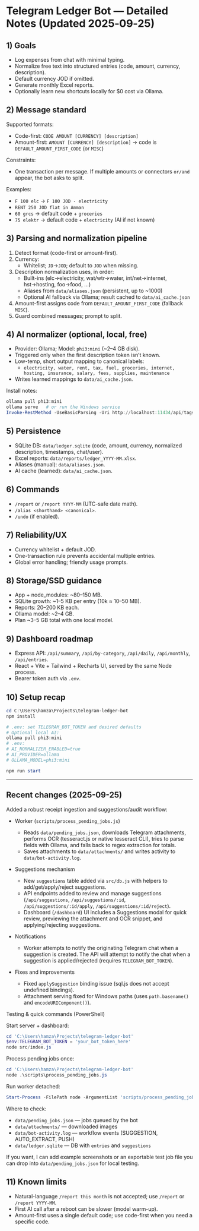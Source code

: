# Telegram Ledger Bot — Detailed Notes (Updated 2025‑09‑25)

## 1) Goals
- Log expenses from chat with minimal typing.
- Normalize free text into structured entries (code, amount, currency, description).
- Default currency JOD if omitted.
- Generate monthly Excel reports.
- Optionally learn new shortcuts locally for $0 cost via Ollama.

## 2) Message standard

Supported formats:
- Code-first: `CODE AMOUNT [CURRENCY] [description]`
- Amount-first: `AMOUNT [CURRENCY] [description]` → code is `DEFAULT_AMOUNT_FIRST_CODE` (or `MISC`)

Constraints:
- One transaction per message. If multiple amounts or connectors `or/and` appear, the bot asks to split.

Examples:
- `F 100 elc` → `F 100 JOD - electricity`
- `RENT 250 JOD flat in Amman`
- `60 grcs` → default code + `groceries`
- `75 elektr` → default code + `electricity` (AI if not known)

## 3) Parsing and normalization pipeline
1) Detect format (code-first or amount-first).
2) Currency:
   - Whitelist; `JD`→`JOD`; default to `JOD` when missing.
3) Description normalization uses, in order:
   - Built-ins (elc→electricity, wat/wtr→water, int/net→internet, hst→hosting, foo→food, …)
   - Aliases from `data/aliases.json` (persistent, up to ~1000)
   - Optional AI fallback via Ollama; result cached to `data/ai_cache.json`
4) Amount-first assigns code from `DEFAULT_AMOUNT_FIRST_CODE` (fallback `MISC`).
5) Guard combined messages; prompt to split.

## 4) AI normalizer (optional, local, free)
- Provider: Ollama; Model: `phi3:mini` (~2–4 GB disk).
- Triggered only when the first description token isn’t known.
- Low-temp, short output mapping to canonical labels:
  - `electricity, water, rent, tax, fuel, groceries, internet, hosting, insurance, salary, fees, supplies, maintenance`
- Writes learned mappings to `data/ai_cache.json`.

Install notes:
```powershell
ollama pull phi3:mini
ollama serve   # or run the Windows service
Invoke-RestMethod -UseBasicParsing -Uri http://localhost:11434/api/tags
```

## 5) Persistence
- SQLite DB: `data/ledger.sqlite` (code, amount, currency, normalized description, timestamps, chat/user).
- Excel reports: `data/reports/ledger_YYYY-MM.xlsx`.
- Aliases (manual): `data/aliases.json`.
- AI cache (learned): `data/ai_cache.json`.

## 6) Commands
- `/report` or `/report YYYY-MM` (UTC-safe date math).
- `/alias <shorthand> <canonical>`.
- `/undo` (if enabled).

## 7) Reliability/UX
- Currency whitelist + default JOD.
- One-transaction rule prevents accidental multiple entries.
- Global error handling; friendly usage prompts.

## 8) Storage/SSD guidance
- App + node_modules: ~80–150 MB.
- SQLite growth: ~1–5 KB per entry (10k ≈ 10–50 MB).
- Reports: 20–200 KB each.
- Ollama model: ~2–4 GB.
- Plan ~3–5 GB total with one local model.

## 9) Dashboard roadmap
- Express API: `/api/summary`, `/api/by-category`, `/api/daily`, `/api/monthly`, `/api/entries`.
- React + Vite + Tailwind + Recharts UI, served by the same Node process.
- Bearer token auth via `.env`.

## 10) Setup recap
```powershell
cd C:\Users\hamza\Projects\telegram-ledger-bot
npm install

# .env: set TELEGRAM_BOT_TOKEN and desired defaults
# Optional local AI:
ollama pull phi3:mini
# .env:
# AI_NORMALIZER_ENABLED=true
# AI_PROVIDER=ollama
# OLLAMA_MODEL=phi3:mini

npm run start
```

---

## Recent changes (2025-09-25)

Added a robust receipt ingestion and suggestions/audit workflow:

- Worker (`scripts/process_pending_jobs.js`)
   - Reads `data/pending_jobs.json`, downloads Telegram attachments, performs OCR (tesseract.js or native tesseract CLI), tries to parse fields with Ollama, and falls back to regex extraction for totals.
   - Saves attachments to `data/attachments/` and writes activity to `data/bot-activity.log`.

- Suggestions mechanism
   - New `suggestions` table added via `src/db.js` with helpers to add/get/apply/reject suggestions.
   - API endpoints added to review and manage suggestions (`/api/suggestions`, `/api/suggestions/:id`, `/api/suggestions/:id/apply`, `/api/suggestions/:id/reject`).
   - Dashboard (`/dashboard`) UI includes a Suggestions modal for quick review, previewing the attachment and OCR snippet, and applying/rejecting suggestions.

- Notifications
   - Worker attempts to notify the originating Telegram chat when a suggestion is created. The API will attempt to notify the chat when a suggestion is applied/rejected (requires `TELEGRAM_BOT_TOKEN`).

- Fixes and improvements
   - Fixed `applySuggestion` binding issue (sql.js does not accept undefined bindings).
   - Attachment serving fixed for Windows paths (uses `path.basename()` and `encodeURIComponent()`).

Testing & quick commands (PowerShell)

Start server + dashboard:
```powershell
cd 'C:\Users\hamza\Projects\telegram-ledger-bot'
$env:TELEGRAM_BOT_TOKEN = 'your_bot_token_here'
node src/index.js
```

Process pending jobs once:
```powershell
cd 'C:\Users\hamza\Projects\telegram-ledger-bot'
node .\scripts\process_pending_jobs.js
```

Run worker detached:
```powershell
Start-Process -FilePath node -ArgumentList 'scripts/process_pending_jobs.js' -WindowStyle Hidden
```

Where to check:
- `data/pending_jobs.json` — jobs queued by the bot
- `data/attachments/` — downloaded images
- `data/bot-activity.log` — workflow events (SUGGESTION, AUTO_EXTRACT, PUSH)
- `data/ledger.sqlite` — DB with `entries` and `suggestions`

If you want, I can add example screenshots or an exportable test job file you can drop into `data/pending_jobs.json` for local testing.

## 11) Known limits
- Natural-language `/report this month` is not accepted; use `/report` or `/report YYYY-MM`.
- First AI call after a reboot can be slower (model warm-up).
- Amount-first uses a single default code; use code-first when you need a specific code.
